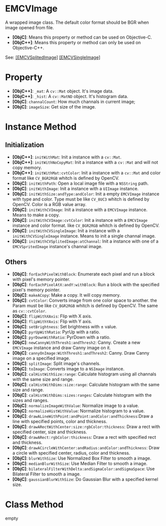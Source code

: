 

# EMCVImage

A wrapped image class. The default color format should be BGR when image opened from file.

- **[ObjC]**: Means this property or method can be used on Objective-C.
- **[ObjC++]**: Means this property or method can only be used on Objective-C++.

See: [[EMCVSplitedImage]](https://github.com/trmbhs/EMCVLib/blob/master/Documents/EMCVSplitedImage.md) [[EMCVSingleImage]](https://github.com/trmbhs/EMCVLib/blob/master/Documents/EMCVSingleImage.md) 

# Property

- **[ObjC++]**: `_mat`: A `cv::Mat` object. It's image data.
- **[ObjC++]**: `_hist`: A `cv::MatND` object. It's histogram data.
- **[ObjC]**: `channalCount`: How much channals in current image;
- **[ObjC]**: `imageSize`: Get size of the image.

# Instance Method

## Initialization

- **[ObjC++]**: `initWithMat`: Init a instance with a `cv::Mat`.
- **[ObjC++]**: `initWithNoCopyMat`: Init a instance with a `cv::Mat` and will not copy memory.
- **[ObjC++]**: `initWithMat:cvtColor`: Init a instance with a `cv::Mat` and color format like `CV_BGR2RGB` whitch is defined by OpenCV.
- **[ObjC]**: `initWithPath`: Open a local image file with a `NSString` path.
- **[ObjC]**: `initWithImage`: Init a instance with a `UIImage` instance.
- **[ObjC]**: `initWithSize:andType:andColor`: Init a empty `EMCVImage` instance with type and color. Type must be like `CV_8UC3` whitch is defined by OpenCV. Color is a RGB value array.
- **[ObjC]**: `initWithCVImage`: Init a instance with a `EMCVImage` instance. Means to make a copy.
- **[ObjC]**: `initWithCVImage:cvtColor`: Init a instance with a `EMCVImage` instance and color format. like `CV_BGR2RGB` whitch is defined by OpenCV.
- **[ObjC]**: `initWithCVSingleImage`: Init a instance with a `initWithCVSingleImage` instance. Means to init a single channal image.
- **[ObjC]**: `initWithCVSplitedImage:atChannal`: Init a instance with one of a `EMCVSpritedImage` instance's channal image.

## Others

- **[ObjC]**: `forEachPixelWithBlock`: Enumerate each pixel and run a block with pixel's memory pointer.
- **[ObjC]**: `forEachPixelAtX:andY:withBlock`: Run a block with the specified pixel's memory pointer.
- **[ObjC]**: `makeACopy`: Make a copy. It will copy memory.
- **[ObjC]**: `cvtColor`: Converts image from one color space to another. the Param must be like `CV_BGR2RGB` whitch is defined by OpenCV. The same as `cv::cvtColor`.
- **[ObjC]**: `flipWithXAxis`: Flip with X axis.
- **[ObjC]**: `flipWithYAxis`: Flip with Y axis.
- **[ObjC]**: `setBrightness`: Set brightness with ± value.
- **[ObjC]**: `pyrUpWithRatio`: PyrUp with a ratio.
- **[ObjC]**: `pyrDownWithRatio`: PyrDown with a ratio.
- **[ObjC]**: `newCannyWithThresh1:andThresh2`: Canny. Create a new `EMCVImage` instance and draw Canny image on it.
- **[ObjC]**: `cannyOnImage:WithThresh1:andThresh2`: Canny. Draw Canny image on a specified image.
- **[ObjC]**: `splitImage`: Split image's channels.
- **[ObjC]**: `toImage`: Converts image to a `NSImage` instance.
- **[ObjC]**: `calHistWithSize:range`: Calculate histogram using all channals with the same size and range.
- **[ObjC]**: `calHistWithDims:size:range`: Calculate histogram with the same size and range.
- **[ObjC]**: `calHistWithDims:sizes:ranges`: Calculate histogram with the sizes and ranges.
- **[ObjC]**: `normalizeImageWithValue`: Normalize image to a value.
- **[ObjC]**: `normalizeHistWithValue`: Normalize histogram to a value.
- **[ObjC]**: `drawALineWithPoint:andPoint:andColor:andThickness`:Draw a line with specified points, color and thickness. 
- **[ObjC]**: `drawARectWithCenter:size:rgbColor:thickness`: Draw a rect with specified center, size and thickness.
- **[ObjC]**: `drawARect:rgbColor:thickness`: Draw a rect with specified rect and thickness.
- **[ObjC]**: `drawACircleWithCenter:andRadius:andColor:andThickness`: Draw a circle with specified center, radius, color and thickness.	
- **[ObjC]**: `blurWithSize`: Use Normalized Box Filter to smooth a image.
- **[ObjC]**: `medianBlurWithSize`: Use Median Filter to smooth a image.
- **[ObjC]**: `bilateralFilterWithDelta:andSigmaColor:andSigmaSpace`: Use Bilateral Filter to smooth a image.
- **[ObjC]**: `gaussianBlurWithSize`: Do Gaussian Blur with a specified kernel size.


# Class Method

empty

